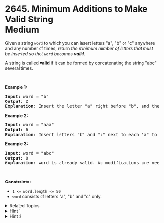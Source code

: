 
# 2645. Minimum Additions to Make Valid String<br> Medium

<p>Given a string <code>word</code> to which you can insert letters &quot;a&quot;, &quot;b&quot; or &quot;c&quot; anywhere and any number of times, return <em>the minimum number of letters that must be inserted so that <code>word</code> becomes <strong>valid</strong>.</em></p>

<p>A string is called <strong>valid </strong>if it can be formed by concatenating the string &quot;abc&quot; several times.</p>

<p>&nbsp;</p>
<p><strong class="example">Example 1:</strong></p>

<pre>
<strong>Input:</strong> word = &quot;b&quot;
<strong>Output:</strong> 2
<strong>Explanation:</strong> Insert the letter &quot;a&quot; right before &quot;b&quot;, and the letter &quot;c&quot; right next to &quot;a&quot; to obtain the valid string &quot;<strong>a</strong>b<strong>c</strong>&quot;.
</pre>

<p><strong class="example">Example 2:</strong></p>

<pre>
<strong>Input:</strong> word = &quot;aaa&quot;
<strong>Output:</strong> 6
<strong>Explanation:</strong> Insert letters &quot;b&quot; and &quot;c&quot; next to each &quot;a&quot; to obtain the valid string &quot;a<strong>bc</strong>a<strong>bc</strong>a<strong>bc</strong>&quot;.
</pre>

<p><strong class="example">Example 3:</strong></p>

<pre>
<strong>Input:</strong> word = &quot;abc&quot;
<strong>Output:</strong> 0
<strong>Explanation:</strong> word is already valid. No modifications are needed. 
</pre>

<p>&nbsp;</p>
<p><strong>Constraints:</strong></p>

<ul>
	<li><code>1 &lt;= word.length &lt;= 50</code></li>
	<li><code>word</code> consists of letters &quot;a&quot;, &quot;b&quot;&nbsp;and &quot;c&quot; only.&nbsp;</li>
</ul>


<details>

<summary> Related Topics </summary>



</details>


<details>
<summary> Hint 1 </summary>
Maintain a pointer on word and another pointer on string “abc”.
</details>

<details>
<summary> Hint 2 </summary>
If the two characters that are being pointed to differ, Increment the answer and the pointer to the string “abc” by one.
</details>